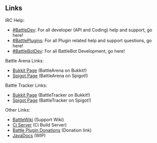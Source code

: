 Links
------------
IRC Help:
* [#BattleDev](http://irc.battleplugins.org/Developer/Git): For all developer (API and Coding) help and support, go here!
* [#BattlePlugins](http://irc.battleplugins.org/Support/Git): For all Plugin related help and support questions, go here!
* [#BattleBotDev](http://irc.battleplugins.org/Bot/): For all BattleBot Development, go here!

Battle Arena Links:
* [Bukkit Page](http://dev.bukkit.org/bukkit-plugins/battlearena2/) (BattleArena on Bukkit!)
* [Spigot Page](http://spigotmc.org/resources/battle-arena.2164/) (BattleArena on Spigot!)

Battle Tracker Links:
* [Bukkit Page](http://dev.bukkit.org/bukkit-plugins/battletracker2/) (BattleTracker on Bukkit!)
* [Spigot Page](http://spigotmc.org/resources/battletracker.2165/) (BattleTracker on Spigot!)

Other Links:
* [BattleWiki](http://wiki.battleplugins.org) (Support Wiki)
* [Ci Server](http://ci.battleplugins.org) (Ci Build Server)
* [Battle Plugin Donations](http://donate.battleplugins.org) (Donation link)
* [JavaDocs](http://null) (WIP)
